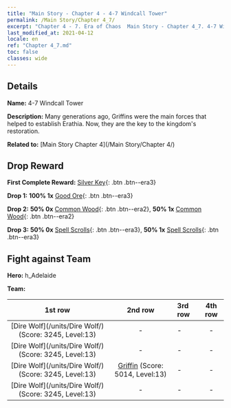 ```yaml
---
title: "Main Story - Chapter 4 - 4-7 Windcall Tower"
permalink: /Main Story/Chapter 4_7/
excerpt: "Chapter 4 - 7. Era of Chaos  Main Story - Chapter 4_7. 4-7 Windcall Tower"
last_modified_at: 2021-04-12
locale: en
ref: "Chapter 4_7.md"
toc: false
classes: wide
---
```


## Details

 **Name:** 4-7 Windcall Tower

 **Description:** Many generations ago, Griffins were the main forces that helped to establish Erathia. Now, they are the key to the kingdom's restoration.

 **Related to:** [Main Story Chapter 4](/Main Story/Chapter 4/)

## Drop Reward

 **First Complete Reward:** [Silver Key](/Items/con_693/){: .btn .btn--era3}

 **Drop 1:** **100% 1x** [Good Ore](/Items/mat_12/){: .btn .btn--era3}

 **Drop 2:** **50% 0x** [Common Wood](/Items/mat_7/){: .btn .btn--era2}, **50% 1x** [Common Wood](/Items/mat_7/){: .btn .btn--era2}

 **Drop 3:** **50% 0x** [Spell Scrolls](/Items/con_694/){: .btn .btn--era3}, **50% 1x** [Spell Scrolls](/Items/con_694/){: .btn .btn--era3}


## Fight against Team
 **Hero:** h_Adelaide

 **Team:**


  | 1st row | 2nd row | 3rd row | 4th row |
  |:----:|:----:|:----|:----:|
  | [Dire Wolf](/units/Dire Wolf/) (Score: 3245, Level:13)  | - | - | - |
  | [Dire Wolf](/units/Dire Wolf/) (Score: 3245, Level:13)  | - | - | - |
  | [Dire Wolf](/units/Dire Wolf/) (Score: 3245, Level:13)  | [Griffin](/units/Griffin/) (Score: 5014, Level:13)  | - | - |
  | [Dire Wolf](/units/Dire Wolf/) (Score: 3245, Level:13)  | - | - | - |


